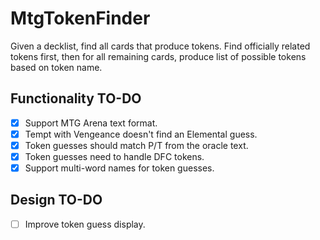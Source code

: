 # MtgTokenFinder
Given a decklist, find all cards that produce tokens. Find officially related tokens first, then for all remaining cards, produce list of possible tokens based on token name.

## Functionality TO-DO
- [x] Support MTG Arena text format.
- [X] Tempt with Vengeance doesn't find an Elemental guess.
- [X] Token guesses should match P/T from the oracle text.
- [X] Token guesses need to handle DFC tokens.
- [X] Support multi-word names for token guesses.

## Design TO-DO
- [ ] Improve token guess display.
